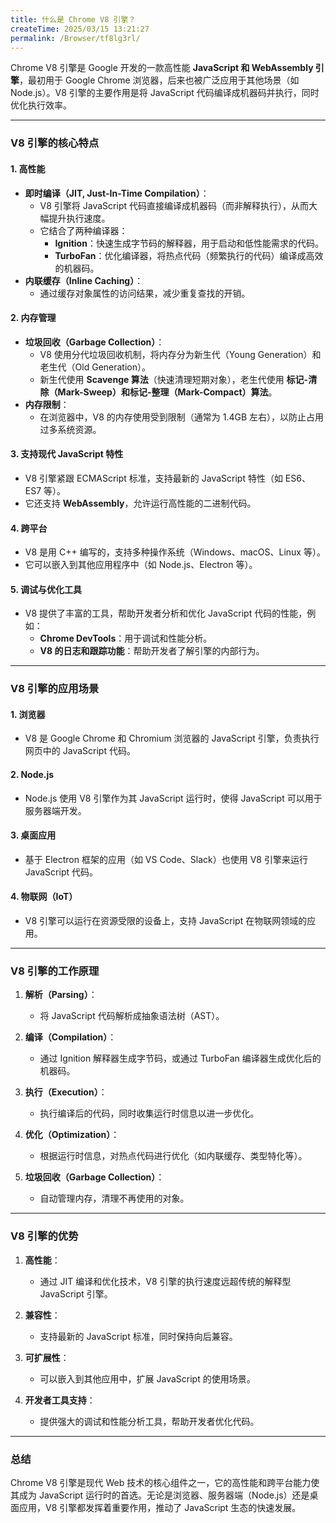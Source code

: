 ```yaml
---
title: 什么是 Chrome V8 引擎？
createTime: 2025/03/15 13:21:27
permalink: /Browser/tf8lg3rl/
---
```


Chrome V8 引擎是 Google 开发的一款高性能 **JavaScript 和 WebAssembly 引擎**，最初用于 Google Chrome 浏览器，后来也被广泛应用于其他场景（如 Node.js）。V8 引擎的主要作用是将 JavaScript 代码编译成机器码并执行，同时优化执行效率。

---

### V8 引擎的核心特点

#### 1. **高性能**

- **即时编译（JIT, Just-In-Time Compilation）**：
  - V8 引擎将 JavaScript 代码直接编译成机器码（而非解释执行），从而大幅提升执行速度。
  - 它结合了两种编译器：
    - **Ignition**：快速生成字节码的解释器，用于启动和低性能需求的代码。
    - **TurboFan**：优化编译器，将热点代码（频繁执行的代码）编译成高效的机器码。
- **内联缓存（Inline Caching）**：
  - 通过缓存对象属性的访问结果，减少重复查找的开销。

#### 2. **内存管理**

- **垃圾回收（Garbage Collection）**：
  - V8 使用分代垃圾回收机制，将内存分为新生代（Young Generation）和老生代（Old Generation）。
  - 新生代使用 **Scavenge 算法**（快速清理短期对象），老生代使用 **标记-清除（Mark-Sweep）和标记-整理（Mark-Compact）算法**。
- **内存限制**：
  - 在浏览器中，V8 的内存使用受到限制（通常为 1.4GB 左右），以防止占用过多系统资源。

#### 3. **支持现代 JavaScript 特性**

- V8 引擎紧跟 ECMAScript 标准，支持最新的 JavaScript 特性（如 ES6、ES7 等）。
- 它还支持 **WebAssembly**，允许运行高性能的二进制代码。

#### 4. **跨平台**

- V8 是用 C++ 编写的，支持多种操作系统（Windows、macOS、Linux 等）。
- 它可以嵌入到其他应用程序中（如 Node.js、Electron 等）。

#### 5. **调试与优化工具**

- V8 提供了丰富的工具，帮助开发者分析和优化 JavaScript 代码的性能，例如：
  - **Chrome DevTools**：用于调试和性能分析。
  - **V8 的日志和跟踪功能**：帮助开发者了解引擎的内部行为。

---

### V8 引擎的应用场景

#### 1. **浏览器**

- V8 是 Google Chrome 和 Chromium 浏览器的 JavaScript 引擎，负责执行网页中的 JavaScript 代码。

#### 2. **Node.js**

- Node.js 使用 V8 引擎作为其 JavaScript 运行时，使得 JavaScript 可以用于服务器端开发。

#### 3. **桌面应用**

- 基于 Electron 框架的应用（如 VS Code、Slack）也使用 V8 引擎来运行 JavaScript 代码。

#### 4. **物联网（IoT）**

- V8 引擎可以运行在资源受限的设备上，支持 JavaScript 在物联网领域的应用。

---

### V8 引擎的工作原理

1. **解析（Parsing）**：

   - 将 JavaScript 代码解析成抽象语法树（AST）。

2. **编译（Compilation）**：

   - 通过 Ignition 解释器生成字节码，或通过 TurboFan 编译器生成优化后的机器码。

3. **执行（Execution）**：

   - 执行编译后的代码，同时收集运行时信息以进一步优化。

4. **优化（Optimization）**：

   - 根据运行时信息，对热点代码进行优化（如内联缓存、类型特化等）。

5. **垃圾回收（Garbage Collection）**：
   - 自动管理内存，清理不再使用的对象。

---

### V8 引擎的优势

1. **高性能**：

   - 通过 JIT 编译和优化技术，V8 引擎的执行速度远超传统的解释型 JavaScript 引擎。

2. **兼容性**：

   - 支持最新的 JavaScript 标准，同时保持向后兼容。

3. **可扩展性**：

   - 可以嵌入到其他应用中，扩展 JavaScript 的使用场景。

4. **开发者工具支持**：
   - 提供强大的调试和性能分析工具，帮助开发者优化代码。

---

### 总结

Chrome V8 引擎是现代 Web 技术的核心组件之一，它的高性能和跨平台能力使其成为 JavaScript 运行时的首选。无论是浏览器、服务器端（Node.js）还是桌面应用，V8 引擎都发挥着重要作用，推动了 JavaScript 生态的快速发展。
